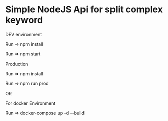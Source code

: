 # Simple NodeJS Api for split complex keyword

DEV environment 

Run => npm install

Run => npm start

Production 

Run => npm install

Run  => npm run prod



OR

For docker Environment

Run => docker-compose up -d --build 

